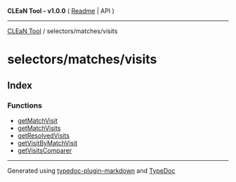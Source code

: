 **CLEaN Tool - v1.0.0** ( [Readme](../../../README.md) \| API )

***

[CLEaN Tool](../../../modules.md) / selectors/matches/visits

# selectors/matches/visits

## Index

### Functions

- [getMatchVisit](functions/getMatchVisit.md)
- [getMatchVisits](functions/getMatchVisits.md)
- [getResolvedVisits](functions/getResolvedVisits.md)
- [getVisitByMatchVisit](functions/getVisitByMatchVisit.md)
- [getVisitsComparer](functions/getVisitsComparer.md)

***

Generated using [typedoc-plugin-markdown](https://www.npmjs.com/package/typedoc-plugin-markdown) and [TypeDoc](https://typedoc.org/)
